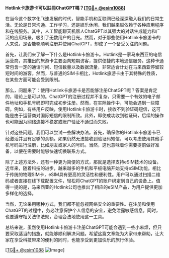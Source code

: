 **Hotlink卡旅游卡可以註冊ChatGPT嗎？[[TG💪+ @esim1088](https://t.me/s/esim1088)]**

在当今这个数字化飞速发展的时代，智能手机和互联网已经深深融入我们的日常生活。无论是日常沟通、工作学习，还是娱乐休闲，我们越来越依赖于各种应用程序和在线服务。其中，人工智能聊天机器人ChatGPT以其强大的对话生成能力和广泛的应用场景，吸引了无数用户的目光。然而，对于那些使用Hotlink卡旅游卡的人来说，是否能够顺利注册并使用ChatGPT，却成了一个备受关注的问题。

首先，让我们来了解一下什么是Hotlink卡旅游卡。Hotlink是一家马来西亚的电信运营商，其推出的旅游卡主要面向短期访客，提供便捷的本地通信服务。这种卡通常包含一定的通话时间、短信数量以及数据流量，非常适合计划在马来西亚停留较短时间的游客。然而，与普通的SIM卡相比，Hotlink旅游卡由于其特殊的性质，在某些方面可能会受到限制。

那么，问题来了：使用Hotlink卡旅游卡是否能够注册ChatGPT呢？答案是肯定的，理论上是可以的。ChatGPT的注册过程并不复杂，只需要一个有效的电子邮件地址和手机号码即可完成初步注册。然而，在实际操作中，可能会遇到一些障碍。例如，有些用户反映，使用Hotlink卡旅游卡时，接收不到验证码短信，这可能是由于运营商对国际短信的限制所致。此外，即使成功收到验证码，后续的操作也可能因为网络连接不稳定或账户验证不通过而失败。

针对这些问题，我们可以尝试一些解决办法。首先，确保你的Hotlink卡旅游卡已经激活并且有足够的余额。如果仍然无法接收到验证码短信，可以考虑使用其他手机号码进行注册，比如朋友或家人的号码。当然，这也意味着你需要提前做好准备，以便在需要时能够快速切换联系方式。

除了上述方法外，还有一种更为简便的方式，那就是选择支持eSIM技术的设备。近年来，随着科技的进步，越来越多的手机和平板电脑开始支持eSIM功能。相比于传统的物理SIM卡，eSIM具有更高的灵活性和便利性。用户可以通过扫描二维码或者直接在线下载配置文件，轻松将ChatGPT的账户绑定到自己的设备上。值得一提的是，马来西亚的Hotlink公司也推出了相应的eSIM产品，为用户提供更加多样化的选择。

当然，无论采用哪种方式，我们都不能忽视网络安全的重要性。在注册和使用ChatGPT的过程中，务必注意保护个人信息的安全，避免泄露敏感信息。同时，也要遵守相关法律法规，合理合法地使用这一工具。

总结来说，虽然使用Hotlink卡旅游卡注册ChatGPT可能会遇到一些小麻烦，但只要采取适当的措施，就能够顺利解决问题。希望这篇文章能为大家带来帮助，让大家在享受科技带来的便利的同时，也能享受到更加快乐的旅行体验。

[[TG💪+ @esim1088](https://t.me/s/esim1088) ![Image](https://i.postimg.cc/4NQfJmqS/Snipaste-2025-05-13-00-14-12.png)]